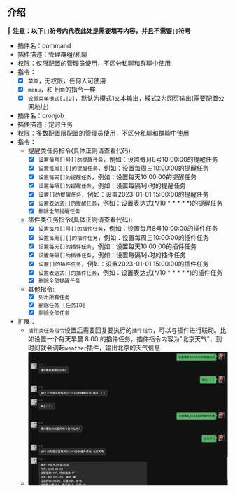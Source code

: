 ## 介绍

**🔔 注意：以下`[]`符号内代表此处是需要填写内容，并且不需要`[]`符号**

* 插件名：command
* 插件描述：管理群组/私聊
* 权限：仅限配置的管理员使用，不区分私聊和群聊中使用
* 指令：
    * [x] `菜单`，无权限，任何人可使用
    * [x] `menu`，和上面的指令一样
    * [x] `设置菜单模式[1|2]`，默认为模式1文本输出，模式2为网页输出(需要配置公网地址)

* 插件名：cronjob
* 插件描述：定时任务
* 权限：多数配置限配置的管理员使用，不区分私聊和群聊中使用
* 指令：
    * 提醒类任务指令(具体正则请查看代码):
        * [x] `设置每月[]号[]的提醒任务`，例如：设置每月8号10:00:00的提醒任务
        * [x] `设置每周[][]的提醒任务`，例如：设置每周三10:00:00的提醒任务
        * [x] `设置每天[]的提醒任务`，例如：设置每天10:00:00的提醒任务
        * [x] `设置每隔[]的提醒任务`，例如：设置每隔1小时的提醒任务
        * [x] `设置[]的提醒任务`，例如：设置2023-01-01 15:00:00的提醒任务
        * [x] `设置表达式[]的提醒任务`，例如：设置表达式(*/10 * * * * *)的提醒任务
        * [x] `删除全部提醒任务`
    * 插件类任务指令(具体正则请查看代码):
        * [x] `设置每月[]号[]的插件任务`，例如：设置每月8号10:00:00的插件任务
        * [x] `设置每周[][]的插件任务`，例如：设置每周三10:00:00的插件任务
        * [x] `设置每天[]的插件任务`，例如：设置每天10:00:00的插件任务
        * [x] `设置每隔[]的插件任务`，例如：设置每隔1小时的插件任务
        * [x] `设置[]的插件任务`，例如：设置2023-01-01 15:00:00的插件任务
        * [x] `设置表达式[]的插件任务`，例如：设置表达式(*/10 * * * * *)的插件任务
        * [x] `删除全部提醒任务`
    * 其他指令:
        * [x] `列出所有任务`
        * [x] `删除任务 [任务ID]`
        * [x] `删除全部任务`
* 扩展：
    * `插件类任务指令`设置后需要回复要执行的`插件指令`，可以与插件进行联动。比如设置一个每天早晨 8:00
      的插件任务，插件指令内容为"北京天气"，到时间就会调起`weather`插件，输出北京的天气信息
    * ![preview.png](preview.jpg)
